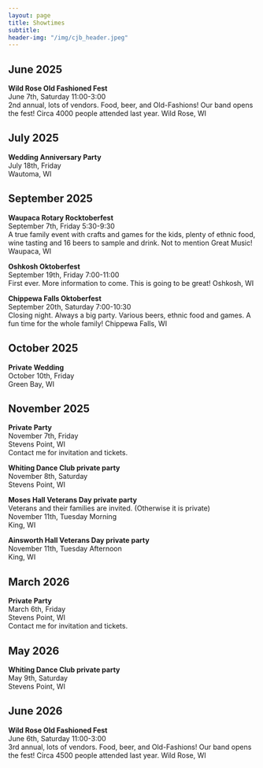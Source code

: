 ```yaml
---
layout: page
title: Showtimes
subtitle:
header-img: "/img/cjb_header.jpeg"
---
```

## June 2025
**Wild Rose Old Fashioned Fest**  
June 7th, Saturday 11:00-3:00  
2nd annual, lots of vendors. Food, beer, and Old-Fashions! Our band opens the fest! Circa 4000 people attended last year. Wild Rose, WI  

## July 2025
**Wedding Anniversary Party**  
July 18th, Friday  
Wautoma, WI  

## September 2025
**Waupaca Rotary Rocktoberfest**  
September 7th, Friday 5:30-9:30  
A true family event with crafts and games for the kids, plenty of ethnic food, wine tasting and 16 beers to sample and drink. Not to mention Great Music! Waupaca, WI  

**Oshkosh Oktoberfest**  
September 19th, Friday 7:00-11:00  
First ever. More information to come. This is going to be great! Oshkosh, WI  

**Chippewa Falls Oktoberfest**  
September 20th, Saturday 7:00-10:30  
Closing night. Always a big party. Various beers, ethnic food and games. A fun time for the whole family! Chippewa Falls, WI  

## October 2025
**Private Wedding**  
October 10th, Friday  
Green Bay, WI  

## November 2025
**Private Party**  
November 7th, Friday  
Stevens Point, WI  
Contact me for invitation and tickets.  

**Whiting Dance Club private party**  
November 8th, Saturday  
Stevens Point, WI  

**Moses Hall Veterans Day private party**  
Veterans and their families are invited. (Otherwise it is private)  
November 11th, Tuesday Morning  
King, WI  

**Ainsworth Hall Veterans Day private party**  
November 11th, Tuesday Afternoon  
King, WI  

## March 2026
**Private Party**  
March 6th, Friday  
Stevens Point, WI  
Contact me for invitation and tickets.  

## May 2026
**Whiting Dance Club private party**  
May 9th, Saturday  
Stevens Point, WI  

## June 2026
**Wild Rose Old Fashioned Fest**  
June 6th, Saturday 11:00-3:00  
3rd annual, lots of vendors. Food, beer, and Old-Fashions! Our band opens the fest! Circa 4500 people attended last year. Wild Rose, WI  
